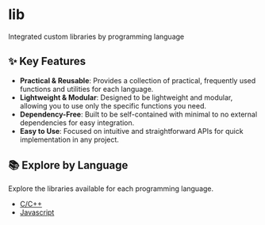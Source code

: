 # lib  
Integrated custom libraries by programming language  
  
## ✨ Key Features  
- **Practical & Reusable**: Provides a collection of practical, frequently used functions and utilities for each language.  
- **Lightweight & Modular**: Designed to be lightweight and modular, allowing you to use only the specific functions you need.  
- **Dependency-Free**: Built to be self-contained with minimal to no external dependencies for easy integration.  
- **Easy to Use**: Focused on intuitive and straightforward APIs for quick implementation in any project.  
  
## 📚 Explore by Language  
Explore the libraries available for each programming language.  
- [C/C++](/c/README.md)  
- [Javascript](/js/README.md)  
